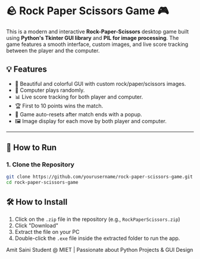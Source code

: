 # 🪨 Rock Paper Scissors Game 🎮

This is a modern and interactive **Rock-Paper-Scissors** desktop game built using **Python's Tkinter GUI library** and **PIL for image processing**. The game features a smooth interface, custom images, and live score tracking between the player and the computer.


## 💡 Features

- 🎨 Beautiful and colorful GUI with custom rock/paper/scissors images.
- 🤖 Computer plays randomly.
- 📊 Live score tracking for both player and computer.
- 🏆 First to 10 points wins the match.
- 🔁 Game auto-resets after match ends with a popup.
- 🖼 Image display for each move by both player and computer.

---

## 🚀 How to Run

### 1. Clone the Repository

```bash
git clone https://github.com/yourusername/rock-paper-scissors-game.git
cd rock-paper-scissors-game
```
## 🛠 How to Install

1. Click on the `.zip` file in the repository (e.g., `RockPaperScissors.zip`)
2. Click "Download"
3. Extract the file on your PC
4. Double-click the `.exe` file inside the extracted folder to run the app.


Amit Saini
Student @ MIET | Passionate about Python Projects & GUI Design
